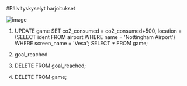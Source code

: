 #Päivityskyselyt harjoitukset

![image](https://github.com/user-attachments/assets/a64329d1-599a-4b2a-ab41-73be6e75a4bf)


1. UPDATE game SET co2_consumed = co2_consumed+500, location = (SELECT ident FROM airport WHERE name = 'Nottingham Airport') WHERE screen_name = 'Vesa';
   SELECT * FROM game;

2. goal_reached

3. DELETE FROM goal_reached;

4. DELETE FROM game;
